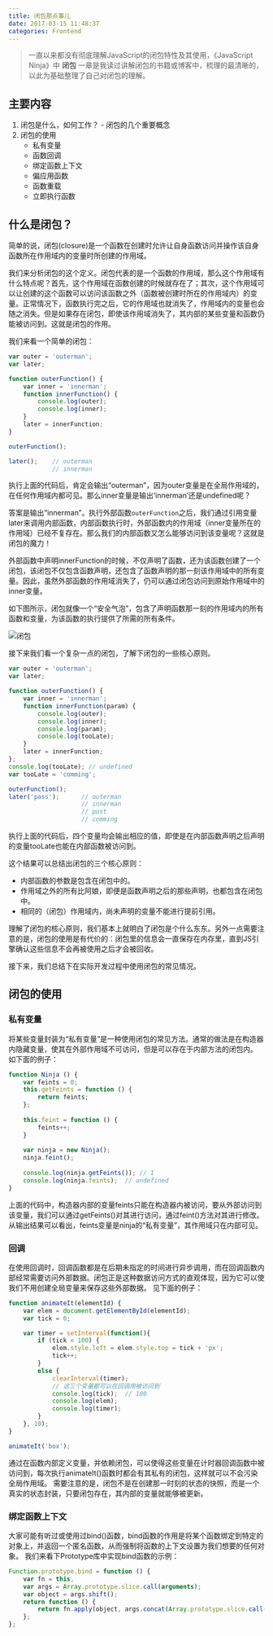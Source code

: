 ```yaml
---
title: 闭包那点事儿
date: 2017-03-15 11:48:37
categories: Frontend
---
```


> 一直以来都没有彻底理解JavaScript的闭包特性及其使用，《JavaScript Ninja》中 **闭包** 一章是我读过讲解闭包的书籍或博客中，梳理的最清晰的，以此为基础整理了自己对闭包的理解。

## 主要内容

1. 闭包是什么，如何工作？ - 闭包的几个重要概念
2. 闭包的使用
    - 私有变量
    - 函数回调
    - 绑定函数上下文
    - 偏应用函数
    - 函数重载
    - 立即执行函数
<!-- more -->

## 什么是闭包？

简单的说，闭包(closure)是一个函数在创建时允许让自身函数访问并操作该自身函数所在作用域内的变量时所创建的作用域。

我们来分析闭包的这个定义。闭包代表的是一个函数的作用域，那么这个作用域有什么特点呢？首先，这个作用域在函数创建的时候就存在了；其次，这个作用域可以让创建的这个函数可以访问该函数之外（函数被创建时所在的作用域内）的变量。正常情况下，函数执行完之后，它的作用域也就消失了，作用域内的变量也会随之消失。但是如果存在闭包，即使该作用域消失了，其内部的某些变量和函数仍能被访问到。这就是闭包的作用。

我们来看一个简单的闭包：
```js
var outer = 'outerman';
var later;

function outerFunction() {
    var inner = 'innerman';
    function innerFunction() {
        console.log(outer);
        console.log(inner);
    }
    later = innerFunction;
}

outerFunction();

later();    // outerman
            // innerman
```
执行上面的代码后，肯定会输出“outerman”，因为outer变量是在全局作用域的，在任何作用域内都可见。那么inner变量是输出‘innerman’还是undefined呢？

答案是输出“innerman”。执行外部函数`outerFunction`之后，我们通过引用变量later来调用内部函数，内部函数执行时，外部函数内的作用域（inner变量所在的作用域）已经不复存在。那么我们的内部函数又怎么能够访问到该变量呢？这就是闭包的魔力！

外部函数中声明innerFunction的时候，不仅声明了函数，还为该函数创建了一个闭包，该闭包不仅包含函数声明，还包含了函数声明的那一刻该作用域中的所有变量。因此，虽然外部函数的作用域消失了，仍可以通过闭包访问到原始作用域中的inner变量。

如下图所示，闭包就像一个“安全气泡”，包含了声明函数那一刻的作用域内的所有函数和变量，为该函数的执行提供了所需的所有条件。

![闭包](/assets/img/closure.png)

接下来我们看一个复杂一点的闭包，了解下闭包的一些核心原则。
```js
var outer = 'outerman';
var later;

function outerFunction() {
    var inner = 'innerman';
    function innerFunction(param) {
        console.log(outer);
        console.log(inner);
        console.log(param);
        console.log(tooLate);
    }
    later = innerFunction;
};
console.log(tooLate); // undefined
var tooLate = 'comming'; 

outerFunction();
later('pass');      // outerman
                    // innerman
                    // post
                    // comming
```
执行上面的代码后，四个变量均会输出相应的值，即使是在内部函数声明之后声明的变量tooLate也能在内部函数被访问到。

这个结果可以总结出闭包的三个核心原则：
- 内部函数的参数是包含在闭包中的。
- 作用域之外的所有比阿娘，即便是函数声明之后的那些声明，也都包含在闭包中。
- 相同的（闭包）作用域内，尚未声明的变量不能进行提前引用。

理解了闭包的核心原则，我们基本上就明白了闭包是个什么东东。另外一点需要注意的是，闭包的使用是有代价的：闭包里的信息会一直保存在内存里，直到JS引擎确认这些信息不会再被使用之后才会被回收。

接下来，我们总结下在实际开发过程中使用闭包的常见情况。

## 闭包的使用

### 私有变量

将某些变量封装为“私有变量”是一种使用闭包的常见方法。通常的做法是在构造器内隐藏变量，使其在外部作用域不可访问，但是可以存在于内部方法的闭包内。
如下面的例子：
```js
function Ninja () {
    var feints = 0;
    this.getFeints = function () {
        return feints;
    };
    
    this.feint = function () {
        feints++;
    }
    
    var ninja = new Ninja();
    ninja.feint();
    
    console.log(ninja.getFeints()); // 1
    console.log(ninja.feints);  // undefined
}
```
上面的代码中，构造器内部的变量feints只能在构造器内被访问，要从外部访问到该变量，我们可以通过getFeints()对其进行访问，通过feint()方法对其进行修改。
从输出结果可以看出，feints变量是ninja的“私有变量”，其作用域只在内部可见。

### 回调
在使用回调时，回调函数都是在后期未指定的时间进行异步调用，而在回调函数内部经常需要访问外部数据。闭包正是这种数据访问方式的直观体现，因为它可以使我们不用创建全局变量来保存这些外部数据。
见下面的例子：

```js
function animateIt(elementId) {
    var elem = document.getElementById(elementId);
    var tick = 0;

    var timer = setInterval(function(){                         
        if (tick < 100) {
            elem.style.left = elem.style.top = tick + 'px';
            tick++;
        }
        else {
            clearInterval(timer);
            // 这三个变量都可以在回调用被访问到
            console.log(tick);  // 100
            console.log(elem);
            console.log(timer);
        }
    }, 10);
}

animateIt('box');
```
通过在函数内部定义变量，并依赖闭包，可以使得这些变量在计时器回调函数中被访问到，每次执行animateIt()函数时都会有其私有的闭包，这样就可以不会污染全局作用域。
需要注意的是，闭包不是在创建那一时刻的状态的快照，而是一个真实的状态封装，只要闭包存在，其内部的变量就能够被更新。

### 绑定函数上下文

大家可能有听过或使用过bind()函数，bind函数的作用是将某个函数绑定到特定的对象上，并返回一个匿名函数，从而强制将函数的上下文设置为我们想要的任何对象。
我们来看下Prototype库中实现bind函数的示例：
```js
Function.prototype.bind = function () {
    var fn = this,
    var args = Array.prototype.slice.call(arguments);
    var object = args.shift();
    return function () {
        return fn.apply(object, args.concat(Array.prototype.slice.call(arguments)));
    };
};
```





